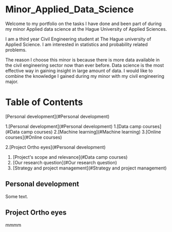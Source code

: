 # Minor_Applied_Data_Science
Welcome to my portfolio on the tasks I have done and been part of during my minor Applied data science at the Hague University of Applied Sciences. 

I am a third year Civil Engineering student at The Hague university of Applied Science. I am interested in statistics and probability related problems. 

The reason I choose this minor is because there is more data available in the civil engineering sector now than ever before. Data science is the most effective way in gaining insight in large amount of data. I would like to combine the knowledge I gained during my minor with my civil engineering major.  

# Table of Contents

[Personal development](#Personal development)

1.[Personal development](#Personal development)
  1.[Data camp courses](#Data camp courses)
  2.[Machine learning](#Machine learning)
  3.[Online courses](#Online courses)

2.[Project Ortho eyes](#Personal development)
  1. [Project's scope and relevance](#Data camp courses)
  2. [Our research question](#Our research question)
  3. [Strategy and project management](#Strategy and project management)


## Personal development
Some text.
## Project Ortho eyes
mmmm
